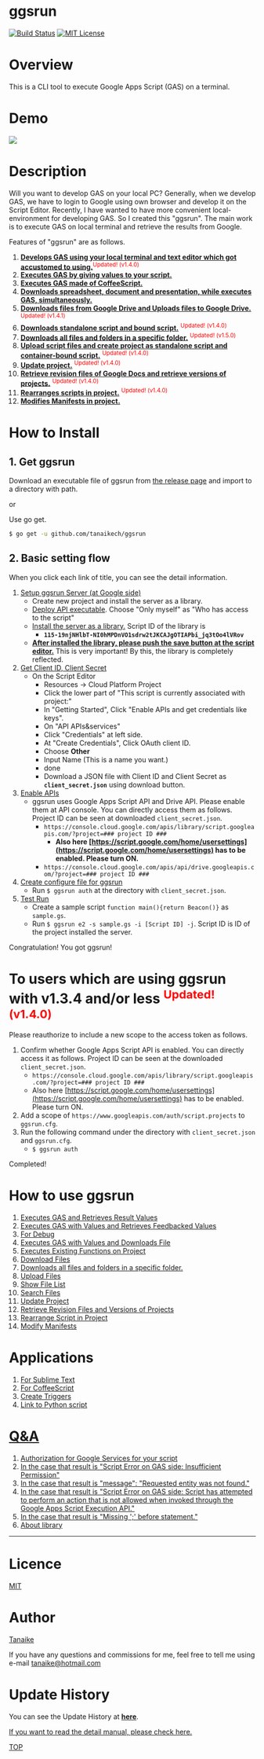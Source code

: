 ggsrun
=====

<a name="TOP"></a>
[![Build Status](https://travis-ci.org/tanaikech/ggsrun.svg?branch=master)](https://travis-ci.org/tanaikech/ggsrun)
[![MIT License](http://img.shields.io/badge/license-MIT-blue.svg?style=flat)](LICENCE)

<a name="Overview"></a>
# Overview
This is a CLI tool to execute Google Apps Script (GAS) on a terminal.

<a name="Demo"></a>
# Demo
![](help/images/spreadsheetdemo.gif)

<a name="Description"></a>
# Description
Will you want to develop GAS on your local PC? Generally, when we develop GAS, we have to login to Google using own browser and develop it on the Script Editor. Recently, I have wanted to have more convenient local-environment for developing GAS. So I created this "ggsrun". The main work is to execute GAS on local terminal and retrieve the results from Google.

Features of "ggsrun" are as follows.

1. **[Develops GAS using your local terminal and text editor which got accustomed to using.](help/README.md#demosublime)**<sup><font color="Red">Updated! (v1.4.0)</font></sup>
1. **[Executes GAS by giving values to your script.](help/README.md#executesgasandretrievesresultvalues)**
1. **[Executes GAS made of CoffeeScript.](help/README.md#coffeescript)**
1. **[Downloads spreadsheet, document and presentation, while executes GAS, simultaneously.](help/README.md#downloadfiles)**
1. **[Downloads files from Google Drive and Uploads files to Google Drive.](help/README.md#uploadfiles)** <sup><font color="Red">Updated! (v1.4.1)</font></sup>
1. **[Downloads standalone script and bound script.](help/README.md#downloadfiles)** <sup><font color="Red">Updated! (v1.4.0)</font></sup>
1. **[Downloads all files and folders in a specific folder.](help/README.md#downloadfilesfromfolder)** <sup><font color="Red">Updated! (v1.5.0)</font></sup>
1. **[Upload script files and create project as standalone script and container-bound script.](help/README.md#uploadfiles)** <sup><font color="Red">Updated! (v1.4.0)</font></sup>
1. **[Update project.](help/README.md#updateproject)** <sup><font color="Red">Updated! (v1.4.0)</font></sup>
1. **[Retrieve revision files of Google Docs and retrieve versions of projects.](help/README.md#revisionfile)** <sup><font color="Red">Updated! (v1.4.0)</font></sup>
1. **[Rearranges scripts in project.](help/README.md#rearrangescripts)** <sup><font color="Red">Updated! (v1.4.0)</font></sup>
1. **[Modifies Manifests in project.](help/README.md#modifymanifests)**

<a name="howtoinstall"></a>
# How to Install
## 1. Get ggsrun
Download an executable file of ggsrun from [the release page](https://github.com/tanaikech/ggsrun/releases) and import to a directory with path.

or

Use go get.

~~~bash
$ go get -u github.com/tanaikech/ggsrun
~~~

<a name="BasicSettingFlow"></a>
## 2. Basic setting flow
When you click each link of title, you can see the detail information.

1. [Setup ggsrun Server (at Google side)](help/README.md#Setup_ggsrun_Server)
    - Create new project and install the server as a library.
    - [Deploy API executable](https://developers.google.com/apps-script/api/how-tos/execute#step_1_deploy_the_script_as_an_api_executable). Choose "Only myself" as "Who has access to the script"
    - [Install the server as a library.](https://developers.google.com/apps-script/guides/libraries#managing_libraries) Script ID of the library is
        - **``115-19njNHlbT-NI0hMPDnVO1sdrw2tJKCAJgOTIAPbi_jq3tOo4lVRov``**
    - **<u>After installed the library, please push the save button at the script editor.</u>** This is very important! By this, the library is completely reflected.
1. [Get Client ID, Client Secret](help/README.md#GetClientID)
    - On the Script Editor
        - Resources -> Cloud Platform Project
        - Click the lower part of "This script is currently associated with project:"
        - In "Getting Started", Click "Enable APIs and get credentials like keys".
        - On "API  APIs&services"
        - Click "Credentials" at left side.
        - At "Create Credentials", Click OAuth client ID.
        - Choose **Other**
        - Input Name (This is a name you want.)
        - done
        - Download a JSON file with Client ID and Client Secret as **``client_secret.json``** using download button.
1. [Enable APIs](help/README.md#onstallexecutionapi)
    - ggsrun uses Google Apps Script API and Drive API. Please enable them at API console. You can directly access them as follows. Project ID can be seen at downloaded ``client_secret.json``.
        - ``https://console.cloud.google.com/apis/library/script.googleapis.com/?project=### project ID ###``
            - **Also here [https://script.google.com/home/usersettings](https://script.google.com/home/usersettings) has to be enabled. Please turn ON.**
        - ``https://console.cloud.google.com/apis/api/drive.googleapis.com/?project=### project ID ###``
1. [Create configure file for ggsrun](help/README.md#Createconfigurefile)
    - Run ``$ ggsrun auth`` at the directory with ``client_secret.json``.
1. [Test Run](help/README.md#Runggsrun)
    - Create a sample script ``function main(){return Beacon()}`` as ``sample.gs``.
    - Run ``$ ggsrun e2 -s sample.gs -i [Script ID] -j``. Script ID is ID of the project installed the server.

Congratulation! You got ggsrun!

<a name="from134to140"></a>
# To users which are using ggsrun with v1.3.4 and/or less <sup><font color="Red">Updated! (v1.4.0)</font></sup>
Please reauthorize to include a new scope to the access token as follows.

1. Confirm whether Google Apps Script API is enabled. You can directly access it as follows. Project ID can be seen at the downloaded ``client_secret.json``.
    - ``https://console.cloud.google.com/apis/library/script.googleapis.com/?project=### project ID ###``
    - Also here [https://script.google.com/home/usersettings](https://script.google.com/home/usersettings) has to be enabled. Please turn ON.
1. Add a scope of ``https://www.googleapis.com/auth/script.projects`` to ``ggsrun.cfg``.
1. Run the following command under the directory with ``client_secret.json`` and ``ggsrun.cfg``.
    - ``$ ggsrun auth``

Completed!

# How to use ggsrun
1. [Executes GAS and Retrieves Result Values](help/README.md#executesgasandretrievesresultvalues)
1. [Executes GAS with Values and Retrieves Feedbacked Values](help/README.md#ExecutesGASwithValuesandRetrievesFeedbackedValues)
1. [For Debug](help/README.md#ForDebug)
1. [Executes GAS with Values and Downloads File](help/README.md#executesgaswithvaluesanddownloadsfile)
1. [Executes Existing Functions on Project](help/README.md#ExecutesExistingFunctionsonProject)
1. [Download Files](help/README.md#downloadfiles)
1. [Downloads all files and folders in a specific folder.](help/README.md#downloadfilesfromfolder)
1. [Upload Files](help/README.md#uploadfiles)
1. [Show File List](help/README.md#ShowFileList)
1. [Search Files](help/README.md#SearchFiles)
1. [Update Project](help/README.md#updateproject)
1. [Retrieve Revision Files and Versions of Projects](help/README.md#revisionfile)
1. [Rearrange Script in Project](help/README.md#rearrangescripts)
1. [Modify Manifests](help/README.md#modifymanifests)

# Applications
1. [For Sublime Text](help/README.md#demosublime)
1. [For CoffeeScript](help/README.md#coffeescript)
1. [Create Triggers](help/README.md#CreateTriggers)
1. [Link to Python script](help/README.md#LinktoVariousResources)

# [Q&A](help/README.md#Q&A)
1. [Authorization for Google Services for your script](help/README.md#QA1)
1. [In the case that result is "Script Error on GAS side: Insufficient Permission"](help/README.md#QA2)
1. [In the case that result is "message": "Requested entity was not found."](help/README.md#QA3)
1. [In the case that result is "Script Error on GAS side: Script has attempted to perform an action that is not allowed when invoked through the Google Apps Script Execution API."](help/README.md#QA4)
1. [In the case that result is "Missing ';' before statement."](help/README.md#QA5)
1. [About library](help/README.md#QA6)

---

<a name="Licence"></a>
# Licence
[MIT](LICENCE)

<a name="Author"></a>
# Author
[Tanaike](https://tanaikech.github.io/about/)

If you have any questions and commissions for me, feel free to tell me using e-mail tanaike@hotmail.com

<a name="Update_History"></a>
# Update History
You can see the Update History at **[here](help/UpdateHistory.md)**.

<u>If you want to read the detail manual, please check [here](help/README.md).</u>

[TOP](#TOP)
